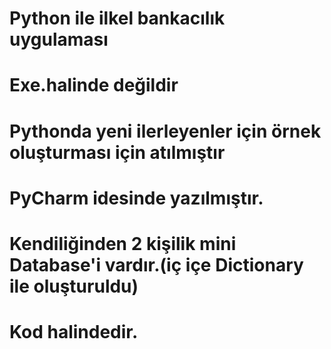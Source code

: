 # Python ile ilkel bankacılık uygulaması

# Exe.halinde değildir  
# Pythonda yeni ilerleyenler için örnek oluşturması için atılmıştır
# PyCharm idesinde yazılmıştır.
# Kendiliğinden 2 kişilik mini Database'i vardır.(iç içe Dictionary ile oluşturuldu)
# Kod halindedir.
